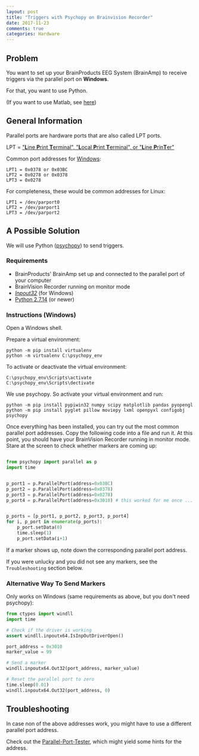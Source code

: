 ```yaml
---
layout: post
title: "Triggers with Psychopy on Brainvision Recorder"
date: 2017-11-23
comments: true
categories: Hardware
---
```


## Problem
You want to set up your BrainProducts EEG System (BrainAmp) to receive triggers via the parallel port on **Windows**.

For that, you want to use Python.

(If you want to use Matlab, see [here](http://apps.usd.edu/coglab/psyc770/IO64.html))

## General Information

Parallel ports are hardware ports that are also called LPT ports.

LPT = ["**L**ine **P**rint **T**erminal", "**L**ocal **P**rint **T**erminal", or "**L**ine **P**rin**T**er"](https://en.wikipedia.org/wiki/Parallel_port#Access)

Common port addresses for [Windows](https://en.wikipedia.org/wiki/Parallel_port#Port_addresses):
```
LPT1 = 0x0378 or 0x03BC
LPT2 = 0x0278 or 0x0378
LPT3 = 0x0278
```

For completeness, these would be common addresses for Linux:
```
LPT1 = /dev/parport0
LPT2 = /dev/parport1
LPT3 = /dev/parport2
```


## A Possible Solution
We will use Python ([psychopy](http://psychopy.org)) to send triggers.

### Requirements

- BrainProducts' BrainAmp set up and connected to the parallel port of your computer
- BrainVision Recorder running on monitor mode
- [*Inpout32*](http://www.highrez.co.uk/downloads/inpout32/) (for Windows)
- [Python 2.7.14](https://www.python.org/downloads/) (or newer)

### Instructions (Windows)
Open a Windows shell.

Prepare a virtual environment:

    python -m pip install virtualenv
    python -m virtualenv C:\psychopy_env

To activate or deactivate the virtual environment:

    C:\psychopy_env\Scripts\activate
    C:\psychopy_env\Scripts\dectivate

We use psychopy. So activate your virtual environment and run:


    python -m pip install pypiwin32 numpy scipy matplotlib pandas pyopengl
    python -m pip install pyglet pillow moviepy lxml openpyxl configobj psychopy


Once everything has been installed, you can try out the most common parallel port addresses. Copy the following code into a file and run it. At this point, you should have your BrainVision Recorder running in monitor mode. Stare at the screen to check whether markers are coming up:

``` python

from psychopy import parallel as p
import time


p_port1 = p.ParallelPort(address=0x03BC)
p_port2 = p.ParallelPort(address=0x0378)
p_port3 = p.ParallelPort(address=0x0278)
p_port4 = p.ParallelPort(address=0x3010) # this worked for me once ...


p_ports = [p_port1, p_port2, p_port3, p_port4]
for i, p_port in enumerate(p_ports):
    p_port.setData(0)
    time.sleep(1)
    p_port.setData(i+1)

```

If a marker shows up, note down the corresponding parallel port address.

If you were unlucky and you did not see any markers, see the `Troubleshooting` section below.

### Alternative Way To Send Markers
Only works on Windows (same requirements as above, but you don't need psychopy):

``` python
from ctypes import windll
import time

# Check if the driver is working
assert windll.inpoutx64.IsInpOutDriverOpen()

port_address = 0x3010
marker_value = 99

# Send a marker
windll.inpoutx64.Out32(port_address, marker_value)

# Reset the parallel port to zero
time.sleep(0.01)
windll.inpoutx64.Out32(port_address, 0)
```


## Troubleshooting
In case non of the above addresses work, you might have to use a different parallel port address.

Check out the [Parallel-Port-Tester](https://www.downtowndougbrown.com/2013/06/parallel-port-tester/), which might yield some hints for the address.
